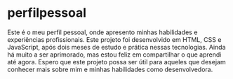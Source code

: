 # perfilpessoal

Este é o meu perfil pessoal, onde apresento minhas habilidades e experiências profissionais. Este projeto foi desenvolvido em HTML, CSS e JavaScript, após dois meses de estudo e prática nessas tecnologias. Ainda há muito a ser aprimorado, mas estou feliz em compartilhar o que aprendi até agora. Espero que este projeto possa ser útil para aqueles que desejam conhecer mais sobre mim e minhas habilidades como desenvolvedora.
